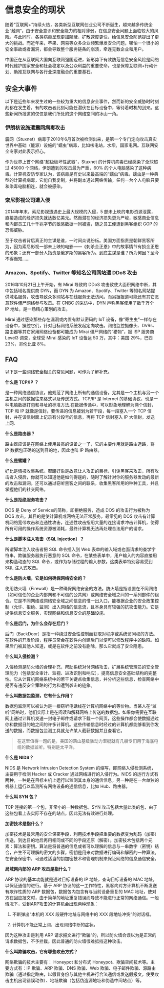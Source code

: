 # 信息安全的现状

随着“互联网+”持续火热，各类新型互联网创业公司不断诞生，越来越多传统企业“触网”，由于安全意识和安全能力的相对薄弱，在信息安全问题上面临较大的风险。与此同时，各类病毒呈现更加隐蔽，扩散速度更快，给信息安全防范提出了更大的挑战。而近年来，苹果、网易等众多企业频繁爆发安全问题，哪怕一个很小的安全事故或者漏洞，都会导致整个服务链条的崩溃，牵连无数企业和用户。

中国正在从互联网大国向互联网强国迈进，新形势下有效防范信息安全风险是网络时代维护国家安全和社会稳定以及公众利益的重要使命，也是保障互联网+行动计划、助推互联网与各行业深度融合的重要基石。


## 安全大事件

以下是近些年来发生过的一些较为重大的信息安全事件，然而新的安全威胁时时刻刻都在发生着，有的攻击者此刻可能任潜伏在目标设备中，等待着时机的到来。这些新闻所报道的仅仅是我们所处的这个网络空间的冰山一角。

### 伊朗核设施遭震网病毒攻击

震网（Stuxnet）病毒于2010年6月首次被检测出来，是第一个专门定向攻击真实世界中基础（能源）设施的“蠕虫”病毒，比如核电站，水坝，国家电网。互联网安全专家对此表示担心。

作为世界上首个网络“超级破坏性武器”，Stuxnet 的计算机病毒已经感染了全球超过 45000 个网络，伊朗遭到的攻击最为严重，60% 的个人电脑感染了这种病毒。计算机安防专家认为，该病毒是有史以来最高端的“蠕虫”病毒。蠕虫是一种典型的计算机病毒，它能自我复制，并将副本通过网络传输，任何一台个人电脑只要和染毒电脑相连，就会被感染。

### 索尼影视公司遭入侵

2014年年末，索尼影视遭遇史上最大规模的入侵，5 部未上映的电影资源泄露，直接造成的经济损失就达数亿美元。然而潜在的经济损失更为严峻，敏感商业信息和内部员工几十千兆字节的敏感数据一同被盗，随之员工便遭到黑客组织 GOP 的恐怖威胁。

至于攻击者背后真正的主谋是谁，一时间众说纷纭。美国方面指责是朝鲜黑客所为，因为索尼影视一部未上映的电影——《刺杀金正恩》中的故事情节有损金正恩的形象；还有一部分人指责是俄罗斯的黑客所为。到底主谋是谁？所为何因？至今不得而知……

### Amazon、Spotify、Twitter 等知名公司网站遭 DDoS 攻击

2016年10月21日上午开始，有 Mirai 导致的 DDoS 攻击致使大面积网络中断，其中包括域名提供商 DYN，而 DYN 为 Amazon、Spotify、Twitter 等知名网站提供域名服务，攻击导致众多网站与在线服务无法访问。而另据报道可能还有其它恶意软件僵尸网络参与攻击。在 CNBC 的采访中，DYN 声称黑客使用了数千万个 IP 地址，是一场精心策划的攻击。

Mirai 通过感染那些存在漏洞或内置有默认密码的 IoT 设备，像“寄生虫”一样存在设备中，操控它们，针对目标网络系统发起定向攻击。网络监控摄像头、DVRs、路由器等其它家用网络设备都可能成为 Mirai 僵尸网络的“猎物”，据 ISP 服务商 Level3 调查，全球受 Mirai 感染的 IoT 设备达 50 万，其中：美国 29%，巴西 23%，哥伦比亚 8%。


## FAQ

以下是一些网络安全相关的常见问题，可作为了解补充。

**什么是 TCP/IP ？**

是一种网络通信协议，他规范了网络上所有的通信设备，尤其是一个主机与另一个主机之间的数据往来格式以及传送方式。TCP/IP 是 Internet 的基础协议，也是一种电脑数据打包和寻址的标准方法.在数据传诵中，可以形象地理解为两个信封，TCP 和 IP 就像是信封，要传递的信息被划为若干段，每一段塞入一个 TCP 信封，并在该信封面上记录有分段号的信息，再将 TCP 信封塞入 IP 大信封，发送上网. 

**什么是路由器？**

路由器应该是在网络上使用最高的设备之一了，它的主要作用就是路由选路，将 IP 数据包正确的送到目的地，因此也叫 IP 路由器。

**什么是蜜罐？**

好比是情报收集系统。蜜罐好象是故意让人攻击的目标，引诱黑客来攻击，所有攻击者入侵后，你就可以知道他是如何得逞的，随时了解针对你的服务器发动的最新的攻击和漏洞。还可以通过窃听黑客之间的联系，收集黑客所用的种种工具，并且掌握他们的社交网络。 

**什么是拒绝服务攻击？**

DOS 是 Deny of Service的简称，即拒绝服务，造成 DOS 的攻击行为被称为 DOS 攻击，其目的是使计算机或网络无法正常服务，最常见的 DOS 攻击有计算机网络宽带攻击和连通性攻击，连通性攻击指用大量的连接请求冲击计算机，使得所有可用的操作系统资源被消耗，最终计算机无法再处理合法用户的请求。

**什么是脚本注入攻击（SQL Injection）？** 

所谓脚本注入攻击者把 SQL 命令插入到 Web 表单的输入域或也面请求的查学字符串，欺骗服务器执行恶意的 SQL 命令，在某些表单中，用户输入的内容直接用来构造动态的 SQL 命令，或作为存储过程的输入参数，这类表单特别容易受到 SQL 注入式攻击。

**什么是防火墙，它是如何确保网络安全的？**

使用防火墙（Firewall）是一种确保网络安全的方法。防火墙是指设置在不同网络（如可信任的企业内部网和不可信的公共网）或网络安全域之间的一系列部件的组合。它是不同网络或网络安全域之间信息的惟一出入口，能根据企业的安全政策控制（允许、拒绝、监测）出入网络的信息流，且本身具有较强的抗攻击能力。它是提供信息安全服务，实现网络和信息安全的基础设施。 

**什么是后门，为什么会存在后门？**

后门（BackDoor）是指一种绕过安全性控制而获取对程序或系统访问权的方法。在软件的开发阶段，程序员常会在软件内创建后门以便可以修改程序中的缺陷。如果后门被其他人知道，或是在软件之前没有删除，那么它就成了安全隐患。

**什么叫入侵检测？**

入侵检测是防火墙的合理补充，帮助系统对付网络攻击，扩展系统管理员的安全管理能力（包括安全审计、监视、进攻识别和响应），提高信息安全基础结构的完整性。它从计算机网络系统中的若干关键点收集信息，并分析这些信息，检查网络中是否有违反安全策略的行为和遭到袭击的迹象。

**什么叫数据包监测，它有什么作用？**

数据包监测可以被认为是一根窃听电话线在计算机网络中的等价物。当某人在“监听”网络时，他们实际上是在阅读和解释网络上传送的数据包。如果你需要在互联网上通过计算机发送一封电子邮件或请求下载一个网页，这些操作都会使数据通过你和数据目的地之间的许多计算机。这些传输信息时经过的计算机都能够看到你发送的数据，而数据包监测工具就允许某人截获数据并且查看它。 

> 在这里值得一题的是，美国的落山基级骇动力潜艇就有几艘专们用于海底电缆的数据监听。特别是太平洋。

**什么是 NIDS？**

NIDS 是 Network Intrusion Detection System 的缩写，即网络入侵检测系统，主要用于检测 Hacker 或 Cracker 通过网络进行的入侵行为。NIDS 的运行方式有两种，一种是在目标主机上运行以监测其本身的通信信息，另一种是在一台单独的机器上运行以监测所有网络设备的通信信息，比如 Hub、路由器。

**什么叫 SYN 包？**

TCP 连接的第一个包，非常小的一种数据包。SYN 攻击包括大量此类的包，由于这些包看上去实际不存在的站点，因此无法有效进行处理。

**加密技术是指什么？**

加密技术是最常用的安全保密手段，利用技术手段把重要的数据变为乱码（加密）传送，到达目的地后再用相同或不同的手段还原（解密）。加密技术包括两个元素：算法和密钥。算法是将普通的信息或者可以理解的信息与一串数字（密钥）结合，产生不可理解的密文的步骤，密钥是用来对数据进行编码和解密的一种算法。在安全保密中，可通过适当的钥加密技术和管理机制来保证网络的信息通信安全。

**局域网内部的 ARP 攻击是指什么？**

ARP 协议的基本功能就是通过目标设备的 IP 地址，查询目标设备的 MAC 地址，以保证通信的进行。基于 ARP 协议的这一工作特性，黑客向对方计算机不断发送有欺诈性质的 ARP 数据包，数据包内包含有与当前设备重复的 MAC 地址，使对方在回应报文时，由于简单的地址重复错误而导致不能进行正常的网络通信。一般情况下，受到ARP攻击的计算机会出现两种现象：

1. 不断弹出“本机的 XXX 段硬件地址与网络中的 XXX 段地址冲突”的对话框。

2. 计算机不能正常上网，出现网络中断的症状。

因为这种攻击是利用 ARP 请求报文进行“欺骗”的，所以防火墙会误以为是正常的请求数据包，不予拦截。因此普通的防火墙很难抵挡这种攻击。 

**什么叫欺骗攻击，它有哪些攻击方式？**

网络欺骗的技术主要有： Honeypot 和分布式 Honeypot、欺骗空间技术等。主要方式有：IP 欺骗、ARP 欺骗、DNS 欺骗、Web 欺骗、电子邮件欺骗、源路由欺骗（通过指定路由，以假冒身份与其他主机进行合法通信或发送假报文，使受攻击主机出现错误动作）、地址欺骗（包括伪造源地址和伪造中间站点）等。
